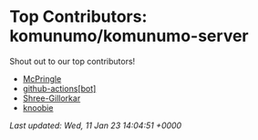 # Top Contributors: komunumo/komunumo-server
Shout out to our top contributors!

- [McPringle](https://github.com/McPringle)
- [github-actions[bot]](https://github.com/apps/github-actions)
- [Shree-Gillorkar](https://github.com/Shree-Gillorkar)
- [knoobie](https://github.com/knoobie)


_Last updated: Wed, 11 Jan 23 14:04:51 +0000_